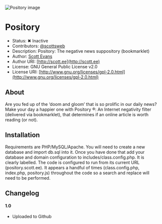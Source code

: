 ![Pository image](https://scott.ee/images/pository.jpg)

# Pository

* Status: ✖ Inactive
* Contributors: [@scottsweb](http://twitter.com/scottsweb)
* Description: Pository: The negative news suppository (bookmarklet)
* Author: [Scott Evans](http://scott.ee)
* Author URI: [http://scott.ee](http://scott.ee)
* License: GNU General Public License v2.0
* License URI: [http://www.gnu.org/licenses/gpl-2.0.html](http://www.gnu.org/licenses/gpl-2.0.html)

## About

Are you fed up of the &lsquo;doom and gloom&rsquo; that is so prolific in our daily news? Make your day a happier one with Pository &reg;: An Internet negativity filter (delivered via bookmarklet), that determines if an online article is worth reading (or not).

## Installation

Requirements are PHP/MySQL/Apache. You will need to create a new database and import db.sql into it. Once you have done that add your database and domain configuration to includes/class.config.php. It is clearly labelled. The code is configured to run from its current URL (pository.scott.ee). It appears a handful of times (class.config.php, index.php, pository.js) throughout the code so a search and replace will need to be performed.

## Changelog

#### 1.0
* Uploaded to Github
